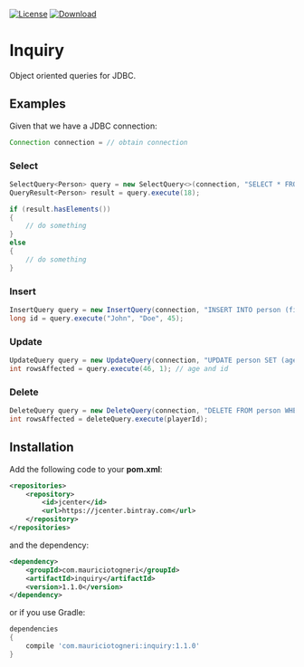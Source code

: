 [![License](https://img.shields.io/badge/license-MIT-green.svg)](https://github.com/mauriciotogneri/inquiry/blob/master/LICENSE.md)
[![Download](https://api.bintray.com/packages/mauriciotogneri/maven/inquiry/images/download.svg)](https://bintray.com/mauriciotogneri/maven/inquiry/_latestVersion)

# Inquiry
Object oriented queries for JDBC.

## Examples

Given that we have a JDBC connection:
```java
Connection connection = // obtain connection
```

### Select
```java
SelectQuery<Person> query = new SelectQuery<>(connection, "SELECT * FROM person WHERE (age > ?)", Person.class);
QueryResult<Person> result = query.execute(18);

if (result.hasElements())
{
    // do something
}
else
{
    // do something
}
```

### Insert
```java
InsertQuery query = new InsertQuery(connection, "INSERT INTO person (first_name, last_name, age) VALUES (?, ?, ?)");
long id = query.execute("John", "Doe", 45);
```

### Update
```java
UpdateQuery query = new UpdateQuery(connection, "UPDATE person SET (age = ?) WHERE (id = ?)");
int rowsAffected = query.execute(46, 1); // age and id
```

### Delete
```java
DeleteQuery query = new DeleteQuery(connection, "DELETE FROM person WHERE (id = ?)");
int rowsAffected = deleteQuery.execute(playerId);
```

## Installation

Add the following code to your **pom.xml**:

```xml
<repositories>
    <repository>
        <id>jcenter</id>
        <url>https://jcenter.bintray.com</url>
    </repository>
</repositories>
```

and the dependency:

```xml
<dependency>
    <groupId>com.mauriciotogneri</groupId>
    <artifactId>inquiry</artifactId>
    <version>1.1.0</version>
</dependency>
```

or if you use Gradle:

```groovy
dependencies
{
    compile 'com.mauriciotogneri:inquiry:1.1.0'
}
```
